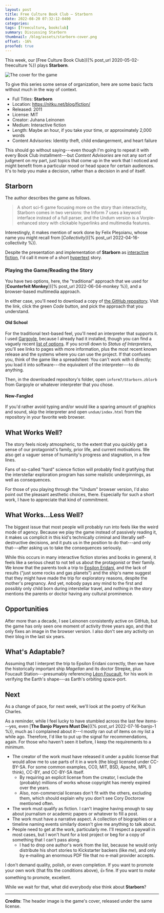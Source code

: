```yaml
---
layout: post
title: Free Culture Book Club — Starborn
date: 2022-08-20 07:32:12-0400
categories:
tags: [freeculture, bookclub]
summary: Discussing Starborn
thumbnail: /blog/assets/starborn-cover.png
offset: -16%
proofed: true
---
```


This week, our [Free Culture Book Club]({% post_url 2020-05-02-freeculture %}) plays **Starborn**.

![The cover for the game](/blog/assets/starborn-cover.png "")

To give this series some sense of organization, here are some basic facts without much in the way of context.

 * Full Titles:  **Starborn**
 * Location:  <https://nitku.net/blog/fiction/>
 * Released:  2011
 * License:  MIT
 * Creator:  Juhana Leinonen
 * Medium:  Interactive fiction
 * Length:  Maybe an hour, if you take your time, or approximately 2,000 words
 * Content Advisories:  Identity theft, child endangerment, and heart failure

This should go without saying---even though I'm going to repeat it with every Book Club installment---but *Content Advisories* are not any sort of judgment on my part, just topics that come up in the work that I noticed and might benefit from a particular mood or head space for certain audiences.  It's to help you make a decision, rather than a decision in and of itself.

## Starborn

The author describes the game as follows.

 > A short sci-fi game focusing more on the story than interactivity, Starborn comes in two versions: the Inform 7 uses a keyword interface instead of a full parser, and the Undum version is a Vorple-enhanced story with clickable hyperlinks and multimedia features.

Interestingly, it makes mention of work done by Felix Pleşoianu, whose name you might recall from [*Collectivity*]({% post_url 2022-04-16-collectivity %}).

Despite the presentation and implementation of **Starborn** as [interactive fiction](https://en.wikipedia.org/wiki/Interactive_fiction), I'd call it more of a short [hypertext](https://en.wikipedia.org/wiki/Hypertext) story.

### Playing the Game/Reading the Story

You have two options, here, the "traditional" approach that we used for [**Counterfeit Monkey**]({% post_url 2022-06-04-monkey %}), and a browser-based multimedia approach.

In either case, you'll need to download a copy of [the GitHub <i class='fab fa-github'></i> repository](https://github.com/juhana/starborn).  Visit the link, click the green *Code* button, and pick the approach that you understand.

#### Old School

For the traditional text-based feel, you'll need an interpreter that supports it.  I used [Gargoyle](http://ccxvii.net/gargoyle/), because I already had it installed, though you can find a vaguely recent [list of options](https://www.ifwiki.org/Glulx).  If you scroll down to *Status of Interpreters*, you'll see links to pages with more information, plus the most recent known release and the systems where you can use the project.  If that confuses you, think of the game like a spreadsheet:  You can't work with it directly; you load it into software---the equivalent of the interpreter---to do anything.

Then, in the downloaded repository's folder, open `inform7/Starborn.zblorb` from Gargoyle or whatever interpreter that you chose.

#### New-Fangled

If you'd rather avoid typing and/or would like a sparing amount of graphics and sound, skip the interpreter and open `undum/index.html` from the repository in your favorite web browser.

## What Works Well?

The story feels nicely atmospheric, to the extent that you quickly get a sense of our protagonist's family, prior life, and current motivations.  We also get a vaguer sense of humanity's progress and stagnation, in a few lines.

Fans of so-called "hard" science fiction will probably find it gratifying that the interstellar exploration program has some realistic underpinnings, as well as consequences.

For those of you playing through the "Undum" browser version, I'd also point out the pleasant aesthetic choices, there.  Especially for such a short work, I have to appreciate that kind of commitment.

## What Works...Less Well?

The biggest issue that most people will probably run into feels like the weird mode of agency.  Because we play the game instead of passively reading it, it makes us complicit in this kid's technically criminal and literally self-destructive decisions, and it puts us in the position to do that---and only that---after asking us to take the consequences seriously.

While this occurs in many interactive fiction stories and books in general, it feels like a serious cheat to not tell us about the protagonist or their family.  We know that the parents took a trip to [Epsilon Eridani](https://en.wikipedia.org/wiki/Epsilon_Eridani), and the lack of results ("just some rocks and gas planets") and the ship's name suggest that they might have made the trip for exploratory reasons, despite the mother's pregnancy.  And yet, nobody pays any mind to the first and possibly only child born during interstellar travel, and nothing in the story mentions the parents or doctor having any cultural prominence.

## Opportunities

After more than a decade, I see Leinonen consistently active on GitHub, but the game has only seen one moment of activity three years ago, and that only fixes an image in the browser version.  I also don't see any activity on their blog in the last six years.

## What's Adaptable?

Assuming that I interpret the trip to Epsilon Eridani correctly, then we have the historically important ship *Magellan* and its doctor Strepke, plus Foucault Station---presumably referencing [Léon Foucault](https://en.wikipedia.org/wiki/L%C3%A9on_Foucault), for his work in verifying the Earth's shape---as Earth's orbiting space-port.

## Next

As a change of pace, for next week, we'll look at the poetry of Ke'Aun Charles.

As a reminder, while I feel lucky to have stumbled across the last few items---yes, even [**The Banjo Players Must Die**]({% post_url 2022-07-16-banjo-1 %}), much as I complained about it---I mostly ran out of items on my list a while ago.  Therefore, I'd like to put up the signal for recommendations, again.  For those who haven't seen it before, I keep the requirements to a minimum.

 * The creator of the work must have released it under a public license that would allow me to use parts of it in a work (the blog) licensed under CC-BY-SA.  For some common examples, CC0, MIT, BSD, Apache, MPL (I think), CC-BY, and CC-BY-SA itself.
   * By requiring an explicit license from the creator, I exclude the (probably) millions of works whose copyright has merely expired over the years.
   * Also, non-commercial licenses don't fit with the others, excluding them, which should explain why you don't see Cory Doctorow mentioned often.
 * The work must qualify as fiction.  I can't imagine having enough to say about journalism or academic papers or whatever to fill a post.
 * The work must have a narrative aspect.  A collection of biographies or a timeline naming events similarly doesn't give me anything to talk about.
 * People need to get at the work, particularly me.  I'll respect a paywall in most cases, but I won't hunt for a lost project or beg for a copy of something that I can't pass along.
   * I had to drop one author's work from the list, because he would only distribute his short stories to Kickstarter backers (like *me*), and only by e-mailing an enormous PDF file that no e-mail provider accepts.

I don't demand quality, polish, or even completion.  If you want to promote your own work (that fits the conditions above), 👍 fine.  If you want to *make* something to promote, excellent.

While we wait for that, what did everybody else think about **Starborn**?

* * *

**Credits**:  The header image is the game's cover, released under the same license.
